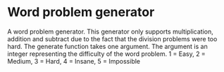 # Word problem generator
A word problem generator. This generator only supports multiplication, addition and subtract due to the fact that the division problems were too hard.
The generate function takes one argument. The argument is an integer representing the difficulty of the word problem.
1 = Easy,
2 = Medium,
3 = Hard,
4 = Insane,
5 = Impossible

